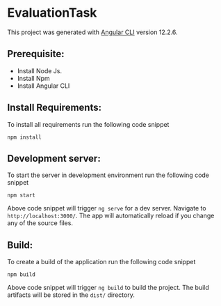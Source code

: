 # **EvaluationTask**

This project was generated with [Angular CLI](https://github.com/angular/angular-cli) version 12.2.6.

## Prerequisite:

- Install Node Js.
- Install Npm 
- Install Angular CLI

## Install Requirements:

To install all requirements run the following code snippet  
```
npm install
```

## Development server:

To start the server in development environment run the following code snippet
```
npm start
```
Above code snippet will trigger `ng serve` for a dev server. Navigate to `http://localhost:3000/`. The app will automatically reload if you change any of the source files.
## Build:

To create a build of the application run the following code snippet
```
npm build
```
Above code snippet will trigger `ng build` to build the project. The build artifacts will be stored in the `dist/` directory.
